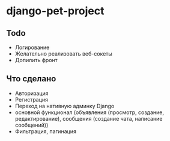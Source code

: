 # django-pet-project
## Todo
- Логирование
- Желательно реализовать веб-сокеты
- Допилить фронт
## Что сделано
- Авторизация
- Регистрация
- Переход на нативную админку Django
- основной функционал (объявления (просмотр, создание, редактирование), сообщения (создание чата, написание сообщений))
- Фильтрация, пагинация
